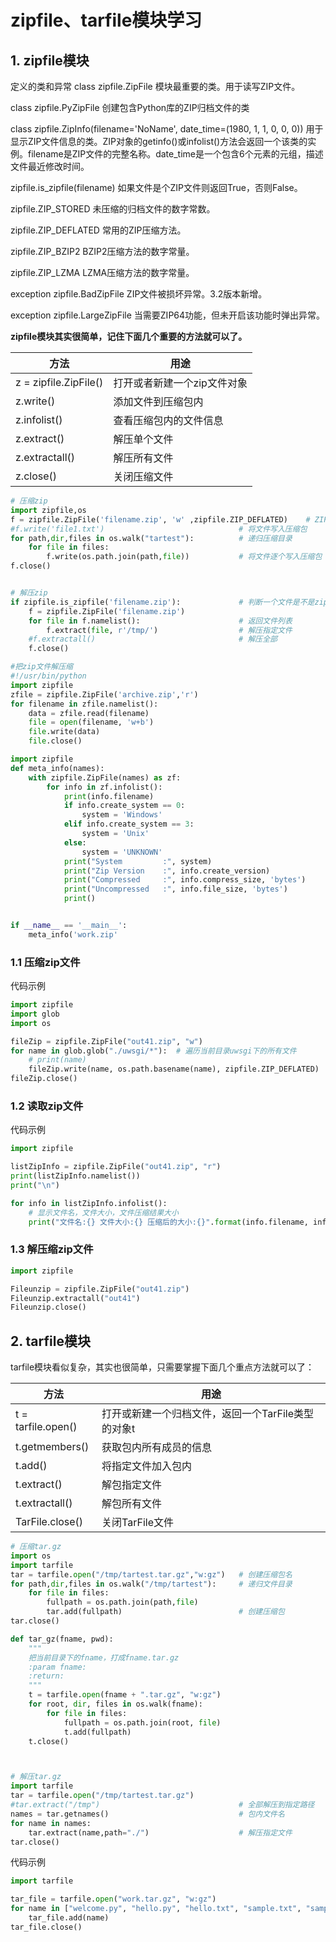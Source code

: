 # zipfile、tarfile模块学习

## 1. zipfile模块

定义的类和异常
class zipfile.ZipFile
模块最重要的类。用于读写ZIP文件。

class zipfile.PyZipFile
创建包含Python库的ZIP归档文件的类

class zipfile.ZipInfo(filename='NoName', date_time=(1980, 1, 1, 0, 0, 0))
用于显示ZIP文件信息的类。ZIP对象的getinfo()或infolist()方法会返回一个该类的实例。filename是ZIP文件的完整名称。date_time是一个包含6个元素的元组，描述文件最近修改时间。

zipfile.is_zipfile(filename)
如果文件是个ZIP文件则返回True，否则False。

zipfile.ZIP_STORED
未压缩的归档文件的数字常数。

zipfile.ZIP_DEFLATED
常用的ZIP压缩方法。

zipfile.ZIP_BZIP2
BZIP2压缩方法的数字常量。

zipfile.ZIP_LZMA
LZMA压缩方法的数字常量。

exception zipfile.BadZipFile
ZIP文件被损坏异常。3.2版本新增。

exception zipfile.LargeZipFile
当需要ZIP64功能，但未开启该功能时弹出异常。





**zipfile模块其实很简单，记住下面几个重要的方法就可以了。**

| 方法                  | 用途                        |
| --------------------- | --------------------------- |
| z = zipfile.ZipFile() | 打开或者新建一个zip文件对象 |
| z.write()             | 添加文件到压缩包内          |
| z.infolist()          | 查看压缩包内的文件信息      |
| z.extract()           | 解压单个文件                |
| z.extractall()        | 解压所有文件                |
| z.close()             | 关闭压缩文件                |

```python
# 压缩zip
import zipfile,os
f = zipfile.ZipFile('filename.zip', 'w' ,zipfile.ZIP_DEFLATED)    # ZIP_STORE 为默认表不压缩. ZIP_DEFLATED 表压缩
#f.write('file1.txt')                              # 将文件写入压缩包
for path,dir,files in os.walk("tartest"):          # 递归压缩目录
    for file in files:
        f.write(os.path.join(path,file))           # 将文件逐个写入压缩包
f.close()


# 解压zip
if zipfile.is_zipfile('filename.zip'):             # 判断一个文件是不是zip文件
    f = zipfile.ZipFile('filename.zip')
    for file in f.namelist():                      # 返回文件列表
        f.extract(file, r'/tmp/')                  # 解压指定文件
    #f.extractall()                                # 解压全部
    f.close()

#把zip文件解压缩
#!/usr/bin/python
import zipfile
zfile = zipfile.ZipFile('archive.zip','r')
for filename in zfile.namelist():
	data = zfile.read(filename)
	file = open(filename, 'w+b')
	file.write(data)
	file.close()

```

``` python
import zipfile
def meta_info(names):
	with zipfile.ZipFile(names) as zf:
		for info in zf.infolist():
			print(info.filename)
			if info.create_system == 0:
				system = 'Windows'
			elif info.create_system == 3:
				system = 'Unix'
			else:
				system = 'UNKNOWN'
			print("System         :", system)
			print("Zip Version    :", info.create_version)
			print("Compressed     :", info.compress_size, 'bytes')
			print("Uncompressed   :", info.file_size, 'bytes')
			print()


if __name__ == '__main__':
	meta_info('work.zip'
```

### 1.1 压缩zip文件

代码示例

```python
import zipfile
import glob
import os

fileZip = zipfile.ZipFile("out41.zip", "w")
for name in glob.glob("./uwsgi/*"):  # 遍历当前目录uwsgi下的所有文件
    # print(name)
    fileZip.write(name, os.path.basename(name), zipfile.ZIP_DEFLATED)
fileZip.close()

```

### 1.2 读取zip文件

代码示例

```python
import zipfile

listZipInfo = zipfile.ZipFile("out41.zip", "r")
print(listZipInfo.namelist())
print("\n")

for info in listZipInfo.infolist():
    # 显示文件名，文件大小，文件压缩结果大小
    print("文件名:{} 文件大小:{} 压缩后的大小:{}".format(info.filename, info.file_size, info.compress_size))

```



### 1.3 解压缩zip文件

```python
import zipfile

Fileunzip = zipfile.ZipFile("out41.zip")
Fileunzip.extractall("out41")
Fileunzip.close()
```



## 2. tarfile模块

tarfile模块看似复杂，其实也很简单，只需要掌握下面几个重点方法就可以了：

| 方法               | 用途                                               |
| ------------------ | -------------------------------------------------- |
| t = tarfile.open() | 打开或新建一个归档文件，返回一个TarFile类型的对象t |
| t.getmembers()     | 获取包内所有成员的信息                             |
| t.add()            | 将指定文件加入包内                                 |
| t.extract()        | 解包指定文件                                       |
| t.extractall()     | 解包所有文件                                       |
| TarFile.close()    | 关闭TarFile文件                                    |




```python
# 压缩tar.gz
import os
import tarfile
tar = tarfile.open("/tmp/tartest.tar.gz","w:gz")   # 创建压缩包名
for path,dir,files in os.walk("/tmp/tartest"):     # 递归文件目录
    for file in files:
        fullpath = os.path.join(path,file)
        tar.add(fullpath)                          # 创建压缩包
tar.close()

def tar_gz(fname, pwd):
	"""
	把当前目录下的fname，打成fname.tar.gz
	:param fname:
	:return:
	"""
	t = tarfile.open(fname + ".tar.gz", "w:gz")
	for root, dir, files in os.walk(fname):
		for file in files:
			fullpath = os.path.join(root, file)
			t.add(fullpath)
	t.close()



# 解压tar.gz
import tarfile
tar = tarfile.open("/tmp/tartest.tar.gz")
#tar.extract("/tmp")                               # 全部解压到指定路径
names = tar.getnames()                             # 包内文件名
for name in names:
    tar.extract(name,path="./")                    # 解压指定文件
tar.close()

```


代码示例
``` python
import tarfile

tar_file = tarfile.open("work.tar.gz", "w:gz")
for name in ["welcome.py", "hello.py", "hello.txt", "sample.txt", "sample1.txt"]:
	tar_file.add(name)
tar_file.close()
```